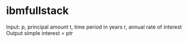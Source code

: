 # ibmfullstack
Input:
   p, principal amount
   t, time period in years
   r, annual rate of interest
Output
   simple interest = p*t*r

